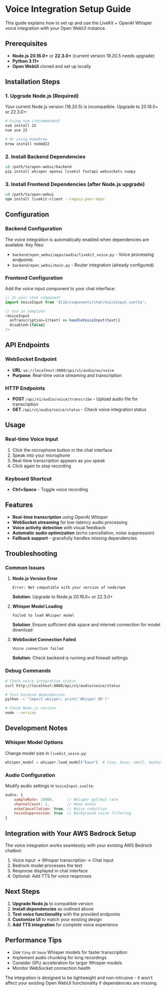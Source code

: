 # Voice Integration Setup Guide

This guide explains how to set up and use the LiveKit + OpenAI Whisper voice integration with your Open WebUI instance.

## Prerequisites

- **Node.js 20.16.0+** or **22.3.0+** (current version 18.20.5 needs upgrade)
- **Python 3.11+**
- **Open WebUI** cloned and set up locally

## Installation Steps

### 1. Upgrade Node.js (Required)

Your current Node.js version (18.20.5) is incompatible. Upgrade to 20.16.0+ or 22.3.0+:

```bash
# Using nvm (recommended)
nvm install 22
nvm use 22

# Or using Homebrew
brew install node@22
```

### 2. Install Backend Dependencies

```bash
cd /path/to/open-webui/backend
pip install whisper openai livekit fastapi websockets numpy
```

### 3. Install Frontend Dependencies (after Node.js upgrade)

```bash
cd /path/to/open-webui
npm install livekit-client --legacy-peer-deps
```

## Configuration

### Backend Configuration

The voice integration is automatically enabled when dependencies are available. Key files:

- `backend/open_webui/apps/audio/livekit_voice.py` - Voice processing endpoints
- `backend/open_webui/main.py` - Router integration (already configured)

### Frontend Configuration

Add the voice input component to your chat interface:

```javascript
// In your chat component
import VoiceInput from '$lib/components/chat/VoiceInput.svelte';

// Use in template
<VoiceInput 
  onTranscription={(text) => handleVoiceInput(text)}
  disabled={false}
/>
```

## API Endpoints

### WebSocket Endpoint
- **URL**: `ws://localhost:8080/api/v1/audio/ws/voice`
- **Purpose**: Real-time voice streaming and transcription

### HTTP Endpoints
- **POST** `/api/v1/audio/voice/transcribe` - Upload audio file for transcription
- **GET** `/api/v1/audio/voice/status` - Check voice integration status

## Usage

### Real-time Voice Input

1. Click the microphone button in the chat interface
2. Speak into your microphone
3. Real-time transcription appears as you speak
4. Click again to stop recording

### Keyboard Shortcut

- **Ctrl+Space** - Toggle voice recording

## Features

- **Real-time transcription** using OpenAI Whisper
- **WebSocket streaming** for low-latency audio processing
- **Voice activity detection** with visual feedback
- **Automatic audio optimization** (echo cancellation, noise suppression)
- **Fallback support** - gracefully handles missing dependencies

## Troubleshooting

### Common Issues

1. **Node.js Version Error**
   ```
   Error: Not compatible with your version of node/npm
   ```
   **Solution**: Upgrade to Node.js 20.16.0+ or 22.3.0+

2. **Whisper Model Loading**
   ```
   Failed to load Whisper model
   ```
   **Solution**: Ensure sufficient disk space and internet connection for model download

3. **WebSocket Connection Failed**
   ```
   Voice connection failed
   ```
   **Solution**: Check backend is running and firewall settings

### Debug Commands

```bash
# Check voice integration status
curl http://localhost:8080/api/v1/audio/voice/status

# Test backend dependencies
python -c "import whisper; print('Whisper OK')"

# Check Node.js version
node --version
```

## Development Notes

### Whisper Model Options

Change model size in `livekit_voice.py`:
```python
whisper_model = whisper.load_model("base")  # tiny, base, small, medium, large
```

### Audio Configuration

Modify audio settings in `VoiceInput.svelte`:
```javascript
audio: {
    sampleRate: 16000,      // Whisper optimal rate
    channelCount: 1,        // Mono audio
    echoCancellation: true, // Noise reduction
    noiseSuppression: true  // Background noise filtering
}
```

## Integration with Your AWS Bedrock Setup

The voice integration works seamlessly with your existing AWS Bedrock chatbot:

1. Voice input → Whisper transcription → Chat input
2. Bedrock model processes the text
3. Response displayed in chat interface
4. Optional: Add TTS for voice responses

## Next Steps

1. **Upgrade Node.js** to compatible version
2. **Install dependencies** as outlined above
3. **Test voice functionality** with the provided endpoints
4. **Customize UI** to match your existing design
5. **Add TTS integration** for complete voice experience

## Performance Tips

- Use `tiny` or `base` Whisper models for faster transcription
- Implement audio chunking for long recordings
- Consider GPU acceleration for larger Whisper models
- Monitor WebSocket connection health

The integration is designed to be lightweight and non-intrusive - it won't affect your existing Open WebUI functionality if dependencies are missing.
